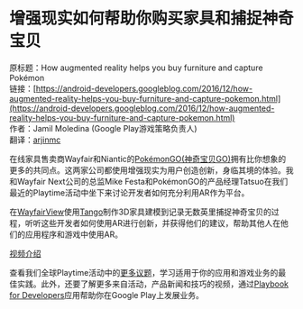 # 增强现实如何帮助你购买家具和捕捉神奇宝贝

原标题：How augmented reality helps you buy furniture and capture Pokémon  
链接：[https://android-developers.googleblog.com/2016/12/how-augmented-reality-helps-you-buy-furniture-and-capture-pokemon.html](https://android-developers.googleblog.com/2016/12/how-augmented-reality-helps-you-buy-furniture-and-capture-pokemon.html)  
作者：Jamil Moledina (Google Play游戏策略负责人)  
翻译：[arjinmc](https://github.com/arjinmc)  

在线家具售卖商Wayfair和Niantic的[PokémonGO(神奇宝贝GO)](https://play.google.com/store/apps/details?id=com.nianticlabs.pokemongo)拥有比你想象的更多的共同点。这两家公司都使用增强现实为用户创造创新，身临其境的体验。我和Wayfair Next公司的总监Mike Festa和PokémonGO的产品经理Tatsuo在我们最近的Playtime活动中坐下来讨论开发者如何充分利用AR作为平台。

在[WayfairView](https://play.google.com/store/apps/details?id=com.wayfair.wayfairview)使用[Tango](https://developers.google.com/tango/)制作3D家具建模到记录无数英里捕捉神奇宝贝的过程，听听这些开发者如何使用AR进行创新，并获得他们的建议，帮助其他人在他们的应用程序和游戏中使用AR。

[视频介绍](https://youtu.be/HY43pdexXT0?list=PLWz5rJ2EKKc-XoJTVgYBviYbgxgSJqBws)  

查看我们全球Playtime活动中的[更多议题](https://www.youtube.com/playlist?list=PLWz5rJ2EKKc-XoJTVgYBviYbgxgSJqBws)，学习适用于你的应用和游戏业务的最佳实践。此外，还要了解更多来自活动，产品新闻和技巧的视频，通过[Playbook for Developers](https://g.co/play/playbookapp)应用帮助你在Google Play上发展业务。